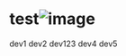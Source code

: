 # test![image](https://user-images.githubusercontent.com/9254318/146399129-04995276-68f0-4200-b3b4-a2266d8dbdee.png)
dev1
dev2
dev123
dev4
dev5
